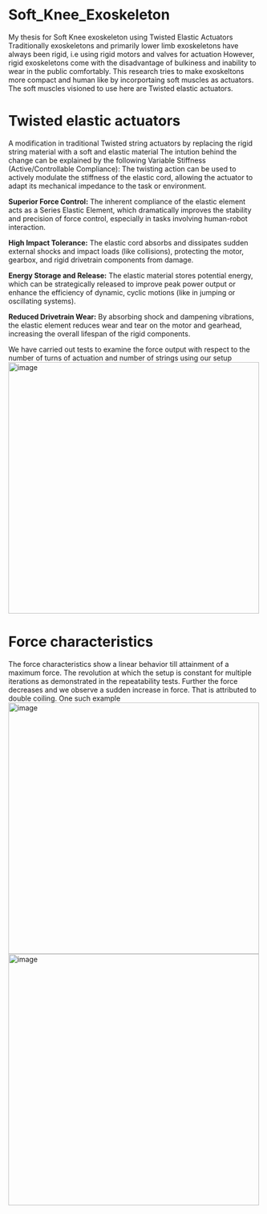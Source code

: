 # Soft_Knee_Exoskeleton
My thesis for Soft Knee exoskeleton using Twisted Elastic Actuators
Traditionally exoskeletons and primarily lower limb exoskeletons have always been rigid, i.e using rigid motors and valves for actuation
However, rigid exoskeletons come with the disadvantage of bulkiness and inability to wear in the public comfortably.
This research tries to make exoskeltons more compact and human like by incorportaing soft muscles as actuators. 
The soft muscles visioned to use here are Twisted elastic actuators. 

# Twisted elastic actuators 
A modification in traditional Twisted string actuators by replacing the rigid string material with a soft and elastic material 
The intution behind the change can be explained by the following 
Variable Stiffness (Active/Controllable Compliance): 
The twisting action can be used to actively modulate the stiffness of the elastic cord, allowing the actuator to adapt its mechanical impedance to the task or environment.

**Superior Force Control:**
The inherent compliance of the elastic element acts as a Series Elastic Element, which dramatically improves the stability and precision of force control, especially in tasks involving human-robot interaction.

**High Impact Tolerance:** 
The elastic cord absorbs and dissipates sudden external shocks and impact loads (like collisions), protecting the motor, gearbox, and rigid drivetrain components from damage.

**Energy Storage and Release:**
The elastic material stores potential energy, which can be strategically released to improve peak power output or enhance the efficiency of dynamic, cyclic motions (like in jumping or oscillating systems).

**Reduced Drivetrain Wear:**
By absorbing shock and dampening vibrations, the elastic element reduces wear and tear on the motor and gearhead, increasing the overall lifespan of the rigid components.

We have carried out tests to examine the force output with respect to the number of turns of actuation and number of strings using our setup
<img width="500" height="500" alt="image" src="https://github.com/user-attachments/assets/1fda846f-a0f1-48f0-9c97-c418293f5939" />

# Force characteristics 
The force characteristics show a linear behavior till attainment of a maximum force. The revolution at which the setup is constant for multiple iterations as demonstrated in
the repeatability tests. 
Further the force decreases and we observe a sudden increase in force. That is attributed to double coiling. 
One such example 
<img width="500" height="500" alt="image" src="https://github.com/user-attachments/assets/d79fb015-08ec-4ee6-81a1-5a1e1cddc0f8" />
<img width="500" height="500" alt="image" src="https://github.com/user-attachments/assets/4b7ea209-14ee-43f8-978d-6cc205905c79" />







